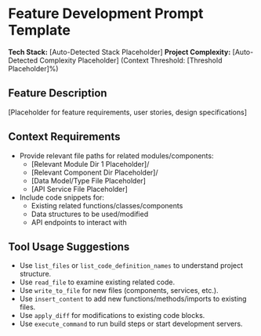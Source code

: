 # Feature Development Prompt Template

**Tech Stack:** [Auto-Detected Stack Placeholder]
**Project Complexity:** [Auto-Detected Complexity Placeholder] (Context Threshold: [Threshold Placeholder]%)

## Feature Description

[Placeholder for feature requirements, user stories, design specifications]

## Context Requirements

- Provide relevant file paths for related modules/components:
    - [Relevant Module Dir 1 Placeholder]/
    - [Relevant Component Dir Placeholder]/
    - [Data Model/Type File Placeholder]
    - [API Service File Placeholder]
- Include code snippets for:
    - Existing related functions/classes/components
    - Data structures to be used/modified
    - API endpoints to interact with

## Tool Usage Suggestions

- Use `list_files` or `list_code_definition_names` to understand project structure.
- Use `read_file` to examine existing related code.
- Use `write_to_file` for new files (components, services, etc.).
- Use `insert_content` to add new functions/methods/imports to existing files.
- Use `apply_diff` for modifications to existing code blocks.
- Use `execute_command` to run build steps or start development servers.